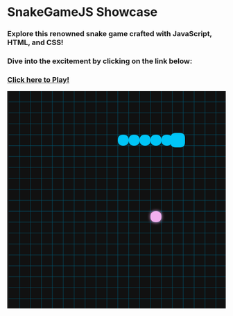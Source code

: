 # SnakeGameJS Showcase

### Explore this renowned snake game crafted with JavaScript, HTML, and CSS!
### Dive into the excitement by clicking on the link below:

### <a href="https://francienevaz.github.io/snakeGameJS/"> Click here to Play!</a>
<img src="/assets/snakeGame.png">
